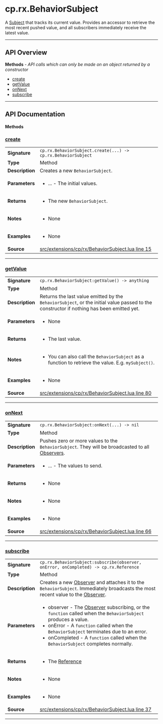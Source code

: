 # cp.rx.BehaviorSubject

A [Subject](cp.rx.Subject.md) that tracks its current value. Provides an accessor to retrieve the most
recent pushed value, and all subscribers immediately receive the latest value.

---

## API Overview
**Methods** - _API calls which can only be made on an object returned by a constructor_
 * [create](#create)
 * [getValue](#getvalue)
 * [onNext](#onnext)
 * [subscribe](#subscribe)


---

## API Documentation

#### Methods


### [create](#create)

|                                             |                                                                                     |
| --------------------------------------------|-------------------------------------------------------------------------------------|
| **Signature**                               | `cp.rx.BehaviorSubject.create(...) -> cp.rx.BehaviorSubject`                                                                    |
| **Type**                                    | Method                                                                     |
| **Description**                             | Creates a new `BehaviorSubject`.                                                                     |
| **Parameters**                              | <ul><li>...     - The initial values.</li></ul> |
| **Returns**                                 | <ul><li>The new `BehaviorSubject`.</li></ul>          |
| **Notes**                                   | <ul><li>None</li></ul> |
| **Examples**                                | <ul><li>None</li></ul> |
| **Source**                                  | [src/extensions/cp/rx/BehaviorSubject.lua line 15](https://github.com/CommandPost/CommandPost/blob/develop/src/extensions/cp/rx/BehaviorSubject.lua#L15) |

---


### [getValue](#getvalue)

|                                             |                                                                                     |
| --------------------------------------------|-------------------------------------------------------------------------------------|
| **Signature**                               | `cp.rx.BehaviorSubject:getValue() -> anything`                                                                    |
| **Type**                                    | Method                                                                     |
| **Description**                             | Returns the last value emitted by the `BehaviorSubject`, or the initial value passed to the constructor if nothing has been emitted yet.                                                                     |
| **Parameters**                              | <ul><li>None</li></ul> |
| **Returns**                                 | <ul><li>The last value.</li></ul>          |
| **Notes**                                   | <ul><li>You can also call the `BehaviorSubject` as a function to retrieve the value. E.g. `mySubject()`.</li></ul> |
| **Examples**                                | <ul><li>None</li></ul> |
| **Source**                                  | [src/extensions/cp/rx/BehaviorSubject.lua line 80](https://github.com/CommandPost/CommandPost/blob/develop/src/extensions/cp/rx/BehaviorSubject.lua#L80) |

---


### [onNext](#onnext)

|                                             |                                                                                     |
| --------------------------------------------|-------------------------------------------------------------------------------------|
| **Signature**                               | `cp.rx.BehaviorSubject:onNext(...) -> nil`                                                                    |
| **Type**                                    | Method                                                                     |
| **Description**                             | Pushes zero or more values to the `BehaviorSubject`. They will be broadcasted to all [Observers](cp.rx.Observer.md).                                                                     |
| **Parameters**                              | <ul><li>...     - The values to send.</li></ul> |
| **Returns**                                 | <ul><li>None</li></ul>          |
| **Notes**                                   | <ul><li>None</li></ul> |
| **Examples**                                | <ul><li>None</li></ul> |
| **Source**                                  | [src/extensions/cp/rx/BehaviorSubject.lua line 66](https://github.com/CommandPost/CommandPost/blob/develop/src/extensions/cp/rx/BehaviorSubject.lua#L66) |

---


### [subscribe](#subscribe)

|                                             |                                                                                     |
| --------------------------------------------|-------------------------------------------------------------------------------------|
| **Signature**                               | `cp.rx.BehaviorSubject:subscribe(observer, onError, onCompleted) -> cp.rx.Reference`                                                                    |
| **Type**                                    | Method                                                                     |
| **Description**                             | Creates a new [Observer](cp.rx.Observer.md) and attaches it to the `BehaviorSubject`. Immediately broadcasts the most recent value to the [Observer](cp.rx.Observer.md).                                                                     |
| **Parameters**                              | <ul><li>observer - The [Observer](cp.rx.Observer.md) subscribing, or the `function` called when the `BehaviorSubject` produces a value.</li><li>onError - A `function` called when the `BehaviorSubject` terminates due to an error.</li><li>onCompleted - A `function` called when the `BehaviorSubject` completes normally.</li></ul> |
| **Returns**                                 | <ul><li>The [Reference](cp.rx.Reference.md)</li></ul>          |
| **Notes**                                   | <ul><li>None</li></ul> |
| **Examples**                                | <ul><li>None</li></ul> |
| **Source**                                  | [src/extensions/cp/rx/BehaviorSubject.lua line 37](https://github.com/CommandPost/CommandPost/blob/develop/src/extensions/cp/rx/BehaviorSubject.lua#L37) |

---

